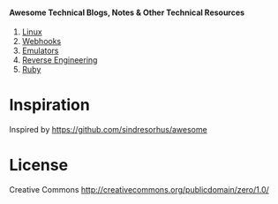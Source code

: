 #### Awesome Technical Blogs, Notes & Other Technical Resources

1. [Linux](https://github.com/irahulsingh/awesome-tech-blogs/blob/master/linux.md)
2. [Webhooks](https://github.com/irahulsingh/awesome-tech-blogs/blob/master/webhook.md)
3. [Emulators](https://github.com/irahulsingh/awesome-tech-blogs/blob/master/android-emulators.md)
4. [Reverse Engineering](https://github.com/irahulsingh/awesome-tech-blogs/blob/master/reverse-engineering.md)
5. [Ruby](https://github.com/irahulsingh/awesome-tech-blogs/blob/master/ruby.md)

# Inspiration
Inspired by https://github.com/sindresorhus/awesome

# License
Creative Commons http://creativecommons.org/publicdomain/zero/1.0/
